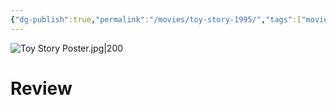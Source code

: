 ```yaml
---
{"dg-publish":true,"permalink":"/movies/toy-story-1995/","tags":["movies"],"created":"2025-01-14","updated":"2025-01-14"}
---
```



![Toy Story Poster.jpg|200](/img/user/_sys/Attachments/Toy%20Story%20Poster.jpg)

# Review
